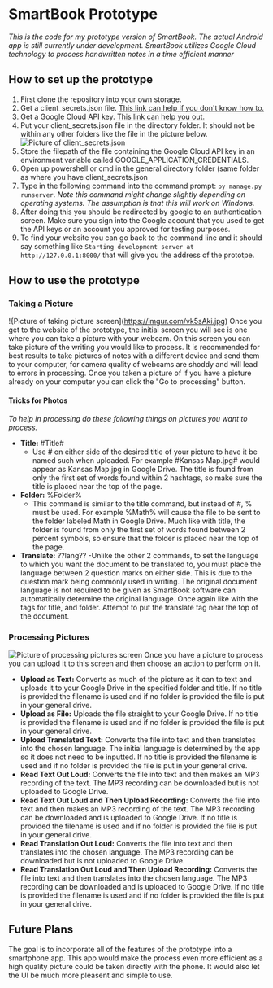 # SmartBook Prototype
*This is the code for my prototype version of SmartBook. The actual Android app is still currently under development. SmartBook utilizes Google Cloud technology to process handwritten notes in a time efficient manner*
## How to set up the prototype
1) First clone the repository into your own storage. 
2) Get a client_secrets.json file. [This link can help if you don't know how to.](https://help.talend.com/r/en-US/7.2/google-drive/how-to-access-google-drive-using-client-secret-json-file-the)
3) Get a Google Cloud API key. [This link can help you out.](https://cloud.google.com/docs/authentication/api-keys#:~:text=To%20create%20an%20API%20key,displays%20your%20newly%20created%20key.)
4) Put your client_secrets.json file in the directory folder. It should not be within any other folders like the file in the picture below.
![Picture of client_secrets.json](https://imgur.com/BwGqyWe.jpg)
5) Store the filepath of the file containing the Google Cloud API key in an environment variable called GOOGLE_APPLICATION_CREDENTIALS.
6) Open up powershell or cmd in the general directory folder (same folder as where you have client_secrets.json
7) Type in the following command into the command prompt: `py manage.py runserver`. *Note this command might change slightly depending on operating systems. The assumption is that this will work on Windows.*
8) After doing this you should be redirected by google to an authentication screen. Make sure you sign into the Google account that you used to get the API keys or an account you approved for testing purposes.
9) To find your website you can go back to the command line and it should say something like `Starting development server at http://127.0.0.1:8000/` that will give you the address of the prototpe.

## How to use the prototype
### Taking a Picture
!{Picture of taking picture screen](https://imgur.com/vk5sAki.jpg)
Once you get to the website of the prototype, the initial screen you will see is one where you can take a picture with your webcam. On this screen you can take picture of the writing you would like to process. It is recommended for best results to take pictures of notes with a different device and send them to your computer, for camera quality of webcams are shoddy and will lead to errors in processing. Once you taken a picture of if you have a picture already on your computer you can click the "Go to processing" button.
#### Tricks for Photos
*To help in processing do these following things on pictures you want to process.*
- **Title:** #Title#
  - Use # on either side of the desired title of your picture to have it be named such when uploaded. For example #Kansas Map.jpg#  would appear as Kansas Map.jpg in Google Drive. The title is found from only the first set of words found within 2 hashtags, so make sure the title is placed near the top of the page.
- **Folder:** %Folder%
  - This command is similar to the title command, but instead of #, % must be used. For example %Math% will cause the file to be sent to the folder labeled Math in Google Drive. Much like with title, the folder is found from only the first set of words found between 2 percent symbols, so ensure that the folder is placed near the top of the page. 
- **Translate:**  ??lang??
  -Unlike the other 2 commands, to set the language to which you want the document to be translated to, you must place the language between 2 question marks on either side. This is due to the question mark being commonly used in writing. The original document language is not required to be given as SmartBook software can automatically determine the original language. Once again like with the tags for title, and folder. Attempt to put the translate tag near the top of the document. 


### Processing Pictures
![Picture of processing pictures screen](https://imgur.com/dYqZqYf.jpg)
Once you have a picture to process you can upload it to this screen and then choose an action to perform on it.
- **Upload as Text:** Converts as much of the picture as it can to text and uploads it to your Google Drive in the specified folder and title. If no title is provided the filename is used and if no folder is provided the file is put in your general drive.
- **Upload as File:** Uploads the file straight to your Google Drive. If no title is provided the filename is used and if no folder is provided the file is put in your general drive.
- **Upload Translated Text:** Converts the file into text and then translates into the chosen language. The initial language is determined by the app so it does not need to be inputted. If no title is provided the filename is used and if no folder is provided the file is put in your general drive.
- **Read Text Out Loud:** Converts the file into text and then makes an MP3 recording of the text. The MP3 recording can be downloaded but is not uploaded to Google Drive.
- **Read Text Out Loud and Then Upload Recording:** Converts the file into text and then makes an MP3 recording of the text. The MP3 recording can be downloaded and is uploaded to Google Drive. If no title is provided the filename is used and if no folder is provided the file is put in your general drive.
- **Read Translation Out Loud:** Converts the file into text and then translates into the chosen language. The MP3 recording can be downloaded but is not uploaded to Google Drive. 
- **Read Translation Out Loud and Then Upload Recording:** Converts the file into text and then translates into the chosen language. The MP3 recording can be downloaded and is uploaded to Google Drive. If no title is provided the filename is used and if no folder is provided the file is put in your general drive.

## Future Plans
The goal is to incorporate all of the features of the prototype into a smartphone app. This app would make the process even more efficient as a high quality picture could be taken directly with the phone. It would also let the UI be much more pleasent and simple to use.

